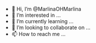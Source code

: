 - 👋 Hi, I’m @MarlinaOHMarlina
- 👀 I’m interested in ...
- 🌱 I’m currently learning ...
- 💞️ I’m looking to collaborate on ...
- 📫 How to reach me ...

<!---
MarlinaOHMarlina/MarlinaOHMarlina is a ✨ special ✨ repository because its `README.md` (this file) appears on your GitHub profile.
You can click the Preview link to take a look at your changes.
--->
